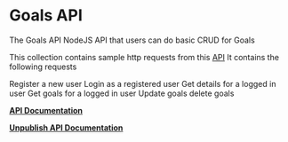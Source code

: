 # Goals API

The Goals API
NodeJS API that users can do basic CRUD for Goals

This collection contains sample http requests from this [API](https://www.goals.com/api)
It contains the following requests

Register a new user
Login as a registered user
Get details for a logged in user
Get goals for a logged in user
Update goals
delete goals

**[API Documentation](https://documenter.getpostman.com/view/12483068/UyrDCaNx#6a246881-0532-448b-bbb6-8bbc073f14b5)**

**[Unpublish API Documentation](https://web.postman.co/documentation/12483068-d5dbe20c-0807-474e-a63b-f1ab09c6b19d/publish?workspaceId=efda5dce-9669-4860-8470-76c403d17d5f)**

